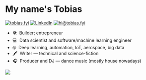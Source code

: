 # My name's Tobias

[![tobias.fyi](https://img.shields.io/static/v1?label=tobias.fyi&message=%20&color=maroon&logo=&style=flat-square&logoColor=white)](https://tobias.fyi/)
[![LinkedIn](https://img.shields.io/static/v1?label=@tobias-reaper&message=%20&color=red&logo=LinkedIn&style=flat-square&logoColor=white)](https://www.linkedin.com/in/tobias-reaper/)
[![hi@tobias.fyi](https://img.shields.io/static/v1?label=hi@tobias.fyi&message=%20&color=orange&logo=gmail&style=flat-square&logoColor=white)](mailto:hi@tobias.fyi)
  
* 🛠 &nbsp;Builder; entrepreneur
* 💻 &nbsp;Data scientist and software/machine learning engineer
* 🤓 &nbsp;Deep learning, automation, IoT, aerospace, big data
* 🖋 &nbsp;Writer — technical and science-fiction
* 🎧 &nbsp;Producer and DJ — dance music (mostly house nowadays)

<img align='center' src="https://github-readme-stats.vercel.app/api?username=tobias-fyi&show_icons=true">
